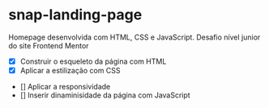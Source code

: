 # snap-landing-page
 Homepage desenvolvida com HTML, CSS e JavaScript. Desafio nível junior do site Frontend Mentor

- [x] Construir o esqueleto da página com HTML
- [x] Aplicar a estilização com CSS
- [] Aplicar a responsividade
- [] Inserir dinaminisidade da página com JavaScript
